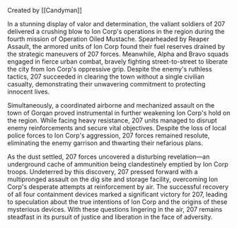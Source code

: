 Created by [[Candyman]]

In a stunning display of valor and determination, the valiant soldiers of 207 delivered a crushing blow to Ion Corp's operations in the region during the fourth mission of Operation Oiled Mustache. Spearheaded by Reaper Assault, the armored units of Ion Corp found their fuel reserves drained by the strategic maneuvers of 207 forces. Meanwhile, Alpha and Bravo squads engaged in fierce urban combat, bravely fighting street-to-street to liberate the city from Ion Corp's oppressive grip. Despite the enemy's ruthless tactics, 207 succeeded in clearing the town without a single civilian casualty, demonstrating their unwavering commitment to protecting innocent lives.

Simultaneously, a coordinated airborne and mechanized assault on the town of Gorqan proved instrumental in further weakening Ion Corp's hold on the region. While facing heavy resistance, 207 units managed to disrupt enemy reinforcements and secure vital objectives. Despite the loss of local police forces to Ion Corp's aggression, 207 forces remained resolute, eliminating the enemy garrison and thwarting their nefarious plans.

As the dust settled, 207 forces uncovered a disturbing revelation—an underground cache of ammunition being clandestinely emptied by Ion Corp troops. Undeterred by this discovery, 207 pressed forward with a multipronged assault on the dig site and storage facility, overcoming Ion Corp's desperate attempts at reinforcement by air. The successful recovery of all four containment devices marked a significant victory for 207, leading to speculation about the true intentions of Ion Corp and the origins of these mysterious devices. With these questions lingering in the air, 207 remains steadfast in its pursuit of justice and liberation in the face of adversity.